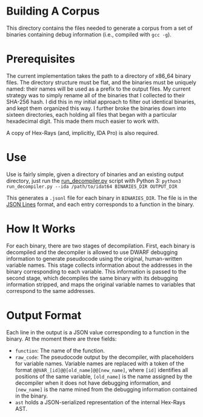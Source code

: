 Building A Corpus
=================

This directory contains the files needed to generate a corpus from a set of
binaries containing debug information (i.e., compiled with `gcc -g`).

Prerequisites
=============

The current implementation takes the path to a directory of x86_64 binary
files. The directory structure must be flat, and the binaries must be uniquely
named: their names will be used as a prefix to the output files. My current
strategy was to simply rename all of the binaries that I collected to their
SHA-256 hash. I did this in my initial approach to filter out identical
binaries, and kept them organized this way. I further broke the binaries down
into sixteen directories, each holding all files that began with a particular
hexadecimal digit. This made them much easier to work with.

A copy of Hex-Rays (and, implicitly, IDA Pro) is also required.

Use
===

Use is fairly simple, given a directory of binaries and an existing output
directory, just run the [run_decompiler.py](run_decompiler.py) script with
Python 3:
`python3 run_decompiler.py --ida /path/to/idat64 BINARIES_DIR OUTPUT_DIR`

This generates a `.jsonl` file for each binary in `BINARIES_DIR`. The file is in
the [JSON Lines](http://jsonlines.org) format, and each entry corresponds to a
function in the binary.

How It Works
============

For each binary, there are two stages of decompilation. First, each binary is
decompiled and the decompiler is allowed to use DWARF debugging information to
generate pseudocode using the original, human-written variable names. This stage
collects information about the addresses in the binary corresponding to each
variable. This information is passed to the second stage, which decompiles the
same binary with its debugging information stripped, and maps the original
variable names to variables that correspond to the same addresses.

Output Format
=============

Each line in the output is a JSON value corresponding to a function in the
binary. At the moment there are three fields:
* `function`: The name of the function.
* `raw_code`: The pseudocode output by the decompiler, with placeholders for
variable names. Variable names are replaced with a token of the format
`@@VAR_[id]@@[old_name]@@[new_name]`, where `[id]` identifies all positions of
the same variable, `[old_name]` is the name assigned by the decompiler when it
does not have debugging information, and `[new_name]` is the name mined from the
debugging information contained in the binary.
* `ast` holds a JSON-serialized representation of the internal Hex-Rays AST.
